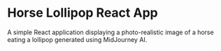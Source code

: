 # Horse Lollipop React App

A simple React application displaying a photo-realistic image of a horse eating a lollipop generated using MidJourney AI.